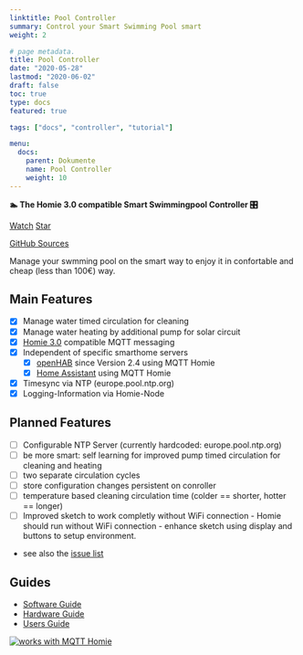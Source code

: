 ```yaml
---
linktitle: Pool Controller
summary: Control your Smart Swimming Pool smart
weight: 2

# page metadata.
title: Pool Controller
date: "2020-05-28"
lastmod: "2020-06-02"
draft: false
toc: true
type: docs
featured: true

tags: ["docs", "controller", "tutorial"]

menu:
  docs:
    parent: Dokumente
    name: Pool Controller
    weight: 10
---
```

**🏊 The Homie 3.0 compatible Smart Swimmingpool Controller 🎛️**


<span style="text-shadow: none;">
<a class="github-button" href="https://github.com/smart-swimmingpool/pool-controller/subscription" data-size="large" data-show-count="true" aria-label="Watch smart-swimmingpool/pool-controller on GitHub">Watch</a>
<a class="github-button" href="https://github.com/smart-swimmingpool/pool-controller" data-icon="octicon-star" data-size="large" data-show-count="true" aria-label="Star this on GitHub">Star</a><script async defer src="https://buttons.github.io/buttons.js"></script>

[GitHub Sources](https://github.com/smart-swimmingpool/pool-controller)
</span>

Manage your swmming pool on the smart way to enjoy it in confortable and cheap (less than 100€) way.

## Main Features

- [x] Manage water timed circulation for cleaning
- [x] Manage water heating by additional pump for solar circuit
- [x] [Homie 3.0](https://homieiot.github.io/) compatible MQTT messaging
- [x] Independent of specific smarthome servers
  - [x] [openHAB](https://www.openhab.org) since Version 2.4 using MQTT Homie
  - [x] [Home Assistant](home-assistant.io) using MQTT Homie
- [x] Timesync via NTP (europe.pool.ntp.org)
- [x] Logging-Information via Homie-Node

## Planned Features

- [ ] Configurable NTP Server (currently hardcoded: europe.pool.ntp.org)
- [ ] be more smart: self learning for improved pump timed circulation
      for cleaning and heating
- [ ] two separate circulation cycles
- [ ] store configuration changes persistent on conroller
- [ ] temperature based cleaning circulation time (colder == shorter, hotter == longer)
- [ ] Improved sketch to work completly without WiFi connection
      - Homie should run without WiFi connection
      - enhance sketch using display and buttons to setup environment.
- see also the [issue list](https://github.com/smart-swimmingpool/pool-controller/issues)

## Guides

- [Software Guide](https://smart-swimmingpool.github.io/pool-controller/software-guide.html)
- [Hardware Guide](https://smart-swimmingpool.github.io/pool-controller/hardware-guide.html)
- [Users Guide](https://smart-swimmingpool.github.io/pool-controller/users-guide.html)


[![works with MQTT Homie](https://homieiot.github.io/img/works-with-homie.svg "works with MQTT Homie")](https://homieiot.github.io/)
